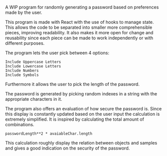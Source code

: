 A WIP program for randomly generating a password based on preferences made by the user.

This program is made with React with the use of hooks to manage state. This allows the code to be separated into smaller more comprehensible pieces, improving readability. It also makes it more open for change and reusability since each piece can be made to work independently or with different purposes. 

The program lets the user pick between 4 options:

    Include Uppercase Letters
    Include Lowercase Letters
    Include Numbers
    Include Symbols

Furthermore it allows the user to pick the length of the password. 

The password is generated by picking random indexes in a string with the appropriate characters in it.

The program also offers an evaluation of how secure the password is. Since this display is constantly updated based on the user input the calculation is extremely simplified. It is inspired by calculating the total amount of combinations.

    passwordLength**2 * avaiableChar.length

This calculation roughly display the relation between objects and samples and gives a good indication on the security of the password.